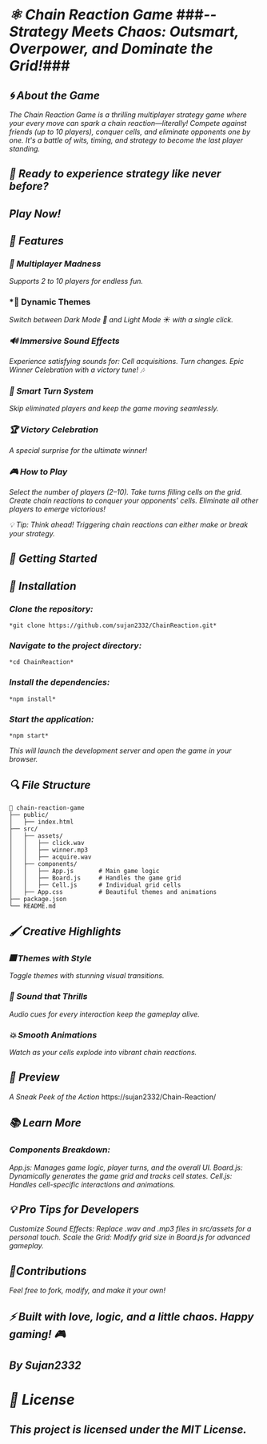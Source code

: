 # *⚛️ Chain Reaction Game* ###*--Strategy Meets Chaos: Outsmart, Overpower, and Dominate the Grid!*###

## *🌀 About the Game*

*The Chain Reaction Game is a thrilling multiplayer strategy game where your every move can spark a chain reaction—literally! Compete against friends (up to 10 players), conquer cells, and eliminate opponents one by one. It's a battle of wits, timing, and strategy to become the last player standing.*

## *🎉 Ready to experience strategy like never before?*
## *Play Now!*

## *🌟 Features*

### *🤝 Multiplayer Madness*
*Supports 2 to 10 players for endless fun.*

### *🎨 Dynamic Themes
*Switch between Dark Mode 🌙 and Light Mode ☀️ with a single click.*

### *🔊 Immersive Sound Effects*
*Experience satisfying sounds for:
Cell acquisitions.
Turn changes.
Epic Winner Celebration with a victory tune! 🎶*

### *🎯 Smart Turn System*
*Skip eliminated players and keep the game moving seamlessly.*

### *🏆 Victory Celebration*
*A special surprise for the ultimate winner!*

### *🎮 How to Play*
*Select the number of players (2–10).
Take turns filling cells on the grid.
Create chain reactions to conquer your opponents’ cells.
Eliminate all other players to emerge victorious!*

*💡 Tip: Think ahead! Triggering chain reactions can either make or break your strategy.*

## *🚀 Getting Started*
## *🔧 Installation*

### *Clone the repository:*
```
*git clone https://github.com/sujan2332/ChainReaction.git*
 ```
### *Navigate to the project directory:*
```
*cd ChainReaction*  
```
### *Install the dependencies:*
```
*npm install*
```
### *Start the application:*
```
*npm start*  
```
*This will launch the development server and open the game in your browser.*

## *🔍 File Structure*

```
📂 chain-reaction-game  
├── public/  
│   ├── index.html  
├── src/  
│   ├── assets/  
│   │   ├── click.wav  
│   │   ├── winner.mp3  
│   │   ├── acquire.wav  
│   ├── components/  
│   │   ├── App.js       # Main game logic  
│   │   ├── Board.js     # Handles the game grid  
│   │   ├── Cell.js      # Individual grid cells  
│   ├── App.css          # Beautiful themes and animations  
├── package.json  
└── README.md
```

## *🖌️ Creative Highlights*

### *🎆 Themes with Style*
*Toggle themes with stunning visual transitions.*

### *🎵 Sound that Thrills*
*Audio cues for every interaction keep the gameplay alive.*

### *💥 Smooth Animations*
*Watch as your cells explode into vibrant chain reactions.*

## *📸 Preview*
*A Sneak Peek of the Action*
https://sujan2332/Chain-Reaction/

## *📚 Learn More*
### *Components Breakdown:*

*App.js: Manages game logic, player turns, and the overall UI.
Board.js: Dynamically generates the game grid and tracks cell states.
Cell.js: Handles cell-specific interactions and animations.*

## *💡 Pro Tips for Developers*
*Customize Sound Effects: Replace .wav and .mp3 files in src/assets for a personal touch.
Scale the Grid: Modify grid size in Board.js for advanced gameplay.*

## *💖Contributions*
*Feel free to fork, modify, and make it your own!*

## *⚡ Built with love, logic, and a little chaos. Happy gaming! 🎮*
## *By Sujan2332*

# *🎉 License*
## *This project is licensed under the MIT License.*

